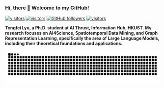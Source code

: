 ### Hi, there 👋 Welcome to my GitHub! 

<a href="https://tfeilyu.github.io/"><img src="https://img.shields.io/badge/homepage-tfeilyu.github.io-%2376448A%20" alt="visitors" style="margin-top: 0px"></a> <a href="https://scholar.google.com/citations?user=FfZKK9sAAAAJ&hl=zh-CN/"><img src="https://img.shields.io/badge/Google%20Scholar-FfZKK9sAAAAJ-%23117A65" alt="visitors" style="margin-top: 0px"></a> <a href="https://github.com/tfeilyu/"><img alt="GitHub followers" src="https://img.shields.io/github/followers/tfeilyu?style=social"></a> <a href="https://twitter.com/tengfeilyu"><img src="https://img.shields.io/twitter/follow/tengfeilyu?style=social" alt="visitors" style="margin-top: 0px"></a>


**Tengfei Lyu, a Ph.D. student at AI Thrust, Information Hub, HKUST. My research focuses on AI4Science, Spatiotemporal Data Mining, and Graph Representation Learning, specifically the area of Large Language Models, including their theoretical foundations and applications.**

<picture>
  <source media="(prefers-color-scheme: dark)" srcset="https://raw.githubusercontent.com/tfeilyu/tfeilyu/refs/heads/output/github-contribution-grid-snake-dark.svg">
  <source media="(prefers-color-scheme: light)" srcset="https://raw.githubusercontent.com/tfeilyu/tfeilyu/refs/heads/output/github-contribution-grid-snake.svg">
  <img src="https://raw.githubusercontent.com/tfeilyu/tfeilyu/refs/heads/output/github-contribution-grid-snake.svg" alt="GitHub Contribution Snake">
</picture>
